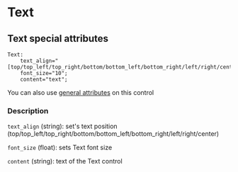 # Text

## Text special attributes
    Text:
        text_align="[top/top_left/top_right/bottom/bottom_left/bottom_right/left/right/center]";
        font_size="10";
	    content="text";

You can also use [general attributes](GeneralAttributes.md) on this control

### Description
`text_align` (string): set's text position (top/top_left/top_right/bottom/bottom_left/bottom_right/left/right/center)

`font_size` (float): sets Text font size

`content` (string): text of the Text control
